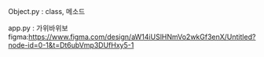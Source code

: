 Object.py : class, 메소드


app.py : 가위바위보
figma:https://www.figma.com/design/aW14iUSlHNmVo2wkGf3enX/Untitled?node-id=0-1&t=Dt6ubVmp3DUfHxy5-1